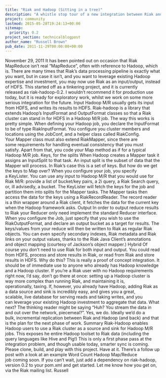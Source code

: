 ```yaml
---
title: "Riak and Hadoop (Sitting in a tree)"
description: "A whistle stop tour of a new integration between Riak and Hadoop MapReduce."
project: community
lastmod: 2015-05-28T19:24:13+00:00
sitemap:
  priority: 0.2
project_section: technicalblogpost
author_name: "Russell Brown"
pub_date: 2011-11-29T00:00:00+00:00
---
```

November 29, 2011
It has been pointed out on occasion that Riak MapReduce isn’t real “MapReduce”, often with reference to Hadoop, which is. There are many times that Riak’s data processing pipeline is exactly what you want, but in case it isn’t, and you want to leverage existing Hadoop expertise and investment, you may now use Riak as an input/output, instead of HDFS.
This started off as a tinkering project, and it is currently released as riak-hadoop-0.2. I wouldn’t recommend it for production use today, but it is ready for exploratory work, whilst we work on some more serious integration for the future.
Input
Hadoop M/R usually gets its input from HDFS, and writes its results to HDFS. Riak-hadoop is a library that extends Hadoop’s InputFormat and OutputFormat classes so that a Riak cluster can stand in for HDFS in a Hadoop M/R job. The way this works is pretty simple. When defining your Hadoop job, you declare the InputFormat to be of type RiakInputFormat. You configure you cluster members and locations using the JobConf, and a helper class called RiakConfig. Your Mapper class must also extend RiakMapper, since there are some requirements for handling eventual consistency that you must satisfy. Apart from that, you code your Map method as if for a typical Hadoop M/R job.
Keys, for the splits
When Hadoop creates a Mapper task it assigns an InputSplit to that task. An input split is the subset of data that the Mapper will process. In Riak’s case this is a set of keys. But how do we get the keys to Map over? When you configure your job, you specify a KeyLister. You can use any input to Hadoop M/R that you would use for Riak M/R: provide a list of bucket/key pairs, a 2i query, a Riak Search query, or, ill advisedly, a bucket. The KeyLister will fetch the keys for the job and partition them into splits for the Mapper tasks. The Mapper tasks then access the data for the keys using a RiakRecordReader. The record reader is a thin wrapper around a Riak client, it fetches the data for the current key when the Hadoop framework asks.
Output
In order to output reduce results to Riak your Reducer only need implement the standard Reducer interface. When you configure the Job, just specify that you wish to use the RiakOutputFormat, and declare an output bucket as a target for results. The keys/values from your reduce will then be written to Riak as regular Riak objects. You can even specify secondary indexes, Riak metadata and Riak links on your output values, thanks to the Riak Java Client’s annotations and object mapping (courtesy of Jackson’s object mapper.)
Hybrid
Of course you don’t need to use Riak for both input and output. You could read from HDFS, process and store results in Riak, or read from Riak and store results in HDFS.
Why do this?
This is really a proof of concept integration. It should be of immediate use to anyone who already has Hadoop knowledge and a Hadoop cluster. If you’re a Riak user with no Hadoop requirements right now, I’d say, don’t go there at once: setting up a Hadoop cluster is way more complex than running Riak, and maintaining it is, operationally, taxing. If, however, you already have Hadoop, adding Riak as a data source and sink is incredibly easy, and gives you a great, scalable, live database for serving reads and taking writes, and you can leverage your existing Hadoop investment to aggregate that data.
What next?
The thinking reader might be saying “Huh? You stream the data in and out over the network, piecemeal?”. Yes, we do. Ideally we’d do a bulk, incremental replication between Riak and Hadoop (and back) and that is the plan for the next phase of work.
Summary
Riak-Hadoop enables Hadoop users to use a Riak cluster as a source and sink for Hadoop M/R jobs. This exposes he entire Hadoop toolset to Riak data (including the query languages like Hive and Pig!) This is only a first phase pass at the integration problem, and though usable today, smarter sync is coming.
Please clone, build, and play with this project. Have at it. There’s a follow up post with a look at an example Word Count Hadoop Map/Reduce job coming soon. If you can’t wait, just add a dependency on riak-hadoop, version 0.2 to your pom.xml and get started. Let me know how you get on, via the Riak mailing list.
Russell
